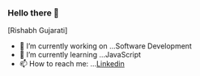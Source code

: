 ### Hello there 👋
[Rishabh Gujarati]
- 🔭 I’m currently working on ...Software Development
- 🌱 I’m currently learning ...JavaScript
- 📫 How to reach me: ...[Linkedin](https://www.linkedin.com/in/rishabhgujarati/)

